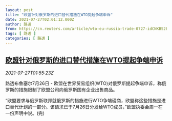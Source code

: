 ```yaml
---
layout: post
title: "欧盟针对俄罗斯的进口替代措施在WTO提起争端申诉"
date: 2021-07-27T02:01:12.000Z
author: 路透
from: https://cn.reuters.com/article/wto-eu-russia-trade-0727-idCNKBS2EX055
tags: [ 路透 ]
categories: [ 路透 ]
---
```

<!--1627351272000-->
[欧盟针对俄罗斯的进口替代措施在WTO提起争端申诉](https://cn.reuters.com/article/wto-eu-russia-trade-0727-idCNKBS2EX055)
------

<div>
<div><i>2021-07-27T01:55:23Z</i></div><p>路透布鲁塞尔7月26日 - 欧盟在世界贸易组织(WTO)对俄罗斯提起争端申诉，称俄罗斯的措施限制了欧盟公司向俄罗斯国有企业出售商品。</p><p>“欧盟要求与俄罗斯联邦就俄罗斯的措施进行WTO争端磋商，欧盟称这些措施是进口替代计划的一部分。该请求已于7月26日分发给WTO成员，”欧盟执委会周一在一份声明中说。(完)</p>
</div>
